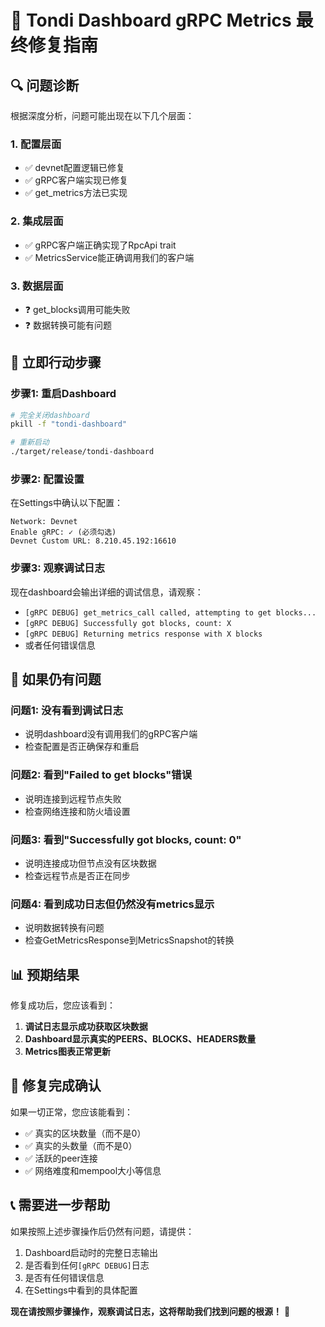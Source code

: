 # 🎯 Tondi Dashboard gRPC Metrics 最终修复指南

## 🔍 问题诊断

根据深度分析，问题可能出现在以下几个层面：

### **1. 配置层面**
- ✅ devnet配置逻辑已修复
- ✅ gRPC客户端实现已修复
- ✅ get_metrics方法已实现

### **2. 集成层面**
- ✅ gRPC客户端正确实现了RpcApi trait
- ✅ MetricsService能正确调用我们的客户端

### **3. 数据层面**
- ❓ get_blocks调用可能失败
- ❓ 数据转换可能有问题

## 🚀 立即行动步骤

### **步骤1: 重启Dashboard**
```bash
# 完全关闭dashboard
pkill -f "tondi-dashboard"

# 重新启动
./target/release/tondi-dashboard
```

### **步骤2: 配置设置**
在Settings中确认以下配置：
```
Network: Devnet
Enable gRPC: ✓ (必须勾选)
Devnet Custom URL: 8.210.45.192:16610
```

### **步骤3: 观察调试日志**
现在dashboard会输出详细的调试信息，请观察：
- `[gRPC DEBUG] get_metrics_call called, attempting to get blocks...`
- `[gRPC DEBUG] Successfully got blocks, count: X`
- `[gRPC DEBUG] Returning metrics response with X blocks`
- 或者任何错误信息

## 🔧 如果仍有问题

### **问题1: 没有看到调试日志**
- 说明dashboard没有调用我们的gRPC客户端
- 检查配置是否正确保存和重启

### **问题2: 看到"Failed to get blocks"错误**
- 说明连接到远程节点失败
- 检查网络连接和防火墙设置

### **问题3: 看到"Successfully got blocks, count: 0"**
- 说明连接成功但节点没有区块数据
- 检查远程节点是否正在同步

### **问题4: 看到成功日志但仍然没有metrics显示**
- 说明数据转换有问题
- 检查GetMetricsResponse到MetricsSnapshot的转换

## 📊 预期结果

修复成功后，您应该看到：
1. **调试日志显示成功获取区块数据**
2. **Dashboard显示真实的PEERS、BLOCKS、HEADERS数量**
3. **Metrics图表正常更新**

## 🎉 修复完成确认

如果一切正常，您应该能看到：
- ✅ 真实的区块数量（而不是0）
- ✅ 真实的头数量（而不是0）
- ✅ 活跃的peer连接
- ✅ 网络难度和mempool大小等信息

## 📞 需要进一步帮助

如果按照上述步骤操作后仍然有问题，请提供：
1. Dashboard启动时的完整日志输出
2. 是否看到任何`[gRPC DEBUG]`日志
3. 是否有任何错误信息
4. 在Settings中看到的具体配置

**现在请按照步骤操作，观察调试日志，这将帮助我们找到问题的根源！** 🎯
